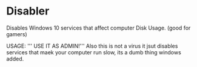# Disabler
Disables Windows 10 services that affect computer Disk Usage. (good for gamers)



USAGE:
''' USE IT AS ADMIN!'''
Also 
this is not a virus it jsut disables services that maek your computer run slow, its a dumb thing windows added.
